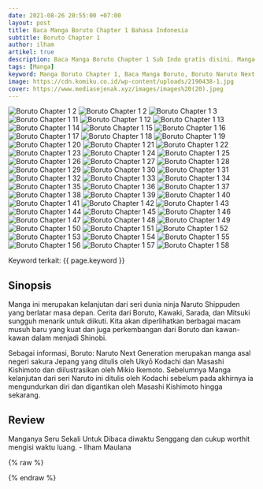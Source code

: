 ```yaml
---
date: 2021-08-26 20:55:00 +07:00
layout: post
title: Baca Manga Boruto Chapter 1 Bahasa Indonesia
subtitle: Boruto Chapter 1
author: ilham
artikel: true
description: Baca Manga Boruto Chapter 1 Sub Indo gratis disini. Manga Boruto mengisahkan cerita dari anak sang pahlawan yaitu Uzumaki Boruto dalam menyelamatkan dunia dari klan Otsusuki dan juga Kara.
tags: [Manga]
keyword: Manga Boruto Chapter 1, Baca Manga Boruto, Boruto Naruto Next Generation, Kawaki, Uzumaki Naruto, Uciha Sasuke, Mitsuki, Uciha Sarada, Manga Boruto Sub Indo, Manga Boruto Bahasa Indonesia
image: https://cdn.komiku.co.id/wp-content/uploads/2190438-1.jpg
cover: https://www.mediasejenak.xyz/images/images%20(20).jpeg
---
```

<img src="https://cdn.komiku.co.id/wp-content/uploads/2190438-1.jpg" alt="Boruto Chapter 1 2" loading="lazy" id="1">
<img src="https://cdn.komiku.co.id/wp-content/uploads/2190438-2.jpg" alt="Boruto Chapter 1 2" loading="lazy" id="2">
<img src="https://cdn.komiku.co.id/wp-content/uploads/2190438-3.jpg" alt="Boruto Chapter 1 3" loading="lazy" id="3">
<img src="https://cdn.komiku.co.id/wp-content/uploads/2190438-11.jpg" alt="Boruto Chapter 1 11" loading="lazy" id="11">
															<img src="https://cdn.komiku.co.id/wp-content/uploads/2190438-12.jpg" alt="Boruto Chapter 1 12" loading="lazy" id="12">
															<img src="https://cdn.komiku.co.id/wp-content/uploads/2190438-13.jpg" alt="Boruto Chapter 1 13" loading="lazy" id="13">
															<img src="https://cdn.komiku.co.id/wp-content/uploads/2190438-14.jpg" alt="Boruto Chapter 1 14" loading="lazy" id="14">
															<img src="https://cdn.komiku.co.id/wp-content/uploads/2190438-15.jpg" alt="Boruto Chapter 1 15" loading="lazy" id="15">
															<img src="https://cdn.komiku.co.id/wp-content/uploads/2190438-16.jpg" alt="Boruto Chapter 1 16" loading="lazy" id="16">
															<img src="https://cdn.komiku.co.id/wp-content/uploads/2190438-17.jpg" alt="Boruto Chapter 1 17" loading="lazy" id="17">
															<img src="https://cdn.komiku.co.id/wp-content/uploads/2190438-18.jpg" alt="Boruto Chapter 1 18" loading="lazy" id="18">
															<img src="https://cdn.komiku.co.id/wp-content/uploads/2190438-19.jpg" alt="Boruto Chapter 1 19" loading="lazy" id="19">
															<img src="https://cdn.komiku.co.id/wp-content/uploads/2190438-20.jpg" alt="Boruto Chapter 1 20" loading="lazy" id="20">
															<img src="https://cdn.komiku.co.id/wp-content/uploads/2190438-21.jpg" alt="Boruto Chapter 1 21" loading="lazy" id="21">
															<img src="https://cdn.komiku.co.id/wp-content/uploads/2190438-22.jpg" alt="Boruto Chapter 1 22" loading="lazy" id="22">
															<img src="https://cdn.komiku.co.id/wp-content/uploads/2190438-23.jpg" alt="Boruto Chapter 1 23" loading="lazy" id="23">
															<img src="https://cdn.komiku.co.id/wp-content/uploads/2190438-24.jpg" alt="Boruto Chapter 1 24" loading="lazy" id="24">
															<img src="https://cdn.komiku.co.id/wp-content/uploads/2190438-25.jpg" alt="Boruto Chapter 1 25" loading="lazy" id="25">
															<img src="https://cdn.komiku.co.id/wp-content/uploads/2190438-26.jpg" alt="Boruto Chapter 1 26" loading="lazy" id="26">
															<img src="https://cdn.komiku.co.id/wp-content/uploads/2190438-27.jpg" alt="Boruto Chapter 1 27" loading="lazy" id="27">
															<img src="https://cdn.komiku.co.id/wp-content/uploads/2190438-28.jpg" alt="Boruto Chapter 1 28" loading="lazy" id="28">
															<img src="https://cdn.komiku.co.id/wp-content/uploads/2190438-29.jpg" alt="Boruto Chapter 1 29" loading="lazy" id="29">
															<img src="https://cdn.komiku.co.id/wp-content/uploads/2190438-30.jpg" alt="Boruto Chapter 1 30" loading="lazy" id="30">
															<img src="https://cdn.komiku.co.id/wp-content/uploads/2190438-31.jpg" alt="Boruto Chapter 1 31" loading="lazy" id="31">
															<img src="https://cdn.komiku.co.id/wp-content/uploads/2190438-32.jpg" alt="Boruto Chapter 1 32" loading="lazy" id="32">
															<img src="https://cdn.komiku.co.id/wp-content/uploads/2190438-33.jpg" alt="Boruto Chapter 1 33" loading="lazy" id="33">
															<img src="https://cdn.komiku.co.id/wp-content/uploads/2190438-34.jpg" alt="Boruto Chapter 1 34" loading="lazy" id="34">
															<img src="https://cdn.komiku.co.id/wp-content/uploads/2190438-35.jpg" alt="Boruto Chapter 1 35" loading="lazy" id="35">
															<img src="https://cdn.komiku.co.id/wp-content/uploads/2190438-36.jpg" alt="Boruto Chapter 1 36" loading="lazy" id="36">
															<img src="https://cdn.komiku.co.id/wp-content/uploads/2190438-37.jpg" alt="Boruto Chapter 1 37" loading="lazy" id="37">
															<img src="https://cdn.komiku.co.id/wp-content/uploads/2190438-38.jpg" alt="Boruto Chapter 1 38" loading="lazy" id="38">
															<img src="https://cdn.komiku.co.id/wp-content/uploads/2190438-39.jpg" alt="Boruto Chapter 1 39" loading="lazy" id="39">
															<img src="https://cdn.komiku.co.id/wp-content/uploads/2190438-40.jpg" alt="Boruto Chapter 1 40" loading="lazy" id="40">
															<img src="https://cdn.komiku.co.id/wp-content/uploads/2190438-41.jpg" alt="Boruto Chapter 1 41" loading="lazy" id="41">
															<img src="https://cdn.komiku.co.id/wp-content/uploads/2190438-42.jpg" alt="Boruto Chapter 1 42" loading="lazy" id="42">
															<img src="https://cdn.komiku.co.id/wp-content/uploads/2190438-43.jpg" alt="Boruto Chapter 1 43" loading="lazy" id="43">
															<img src="https://cdn.komiku.co.id/wp-content/uploads/2190438-44.jpg" alt="Boruto Chapter 1 44" loading="lazy" id="44">
															<img src="https://cdn.komiku.co.id/wp-content/uploads/2190438-45.jpg" alt="Boruto Chapter 1 45" loading="lazy" id="45">
															<img src="https://cdn.komiku.co.id/wp-content/uploads/2190438-46.jpg" alt="Boruto Chapter 1 46" loading="lazy" id="46">
															<img src="https://cdn.komiku.co.id/wp-content/uploads/2190438-47.jpg" alt="Boruto Chapter 1 47" loading="lazy" id="47">
															<img src="https://cdn.komiku.co.id/wp-content/uploads/2190438-48.jpg" alt="Boruto Chapter 1 48" loading="lazy" id="48">
															<img src="https://cdn.komiku.co.id/wp-content/uploads/2190438-49.jpg" alt="Boruto Chapter 1 49" loading="lazy" id="49">
															<img src="https://cdn.komiku.co.id/wp-content/uploads/2190438-50.jpg" alt="Boruto Chapter 1 50" loading="lazy" id="50">
															<img src="https://cdn.komiku.co.id/wp-content/uploads/2190438-51.jpg" alt="Boruto Chapter 1 51" loading="lazy" id="51">
															<img src="https://cdn.komiku.co.id/wp-content/uploads/2190438-52.jpg" alt="Boruto Chapter 1 52" loading="lazy" id="52">
															<img src="https://cdn.komiku.co.id/wp-content/uploads/2190438-53.jpg" alt="Boruto Chapter 1 53" loading="lazy" id="53">
															<img src="https://cdn.komiku.co.id/wp-content/uploads/2190438-54.jpg" alt="Boruto Chapter 1 54" loading="lazy" id="54">
															<img src="https://cdn.komiku.co.id/wp-content/uploads/2190438-55.jpg" alt="Boruto Chapter 1 55" loading="lazy" id="55">
															<img src="https://cdn.komiku.co.id/wp-content/uploads/2190438-56.jpg" alt="Boruto Chapter 1 56" loading="lazy" id="56">
															<img src="https://cdn.komiku.co.id/wp-content/uploads/2190438-57.jpg" alt="Boruto Chapter 1 57" loading="lazy" id="57">
															<img src="https://cdn.komiku.co.id/wp-content/uploads/2190438-58.jpg" alt="Boruto Chapter 1 58" loading="lazy" id="58">
															
Keyword terkait: {{ page.keyword }}

## Sinopsis
Manga ini merupakan kelanjutan dari seri dunia ninja Naruto Shippuden yang berlatar masa depan. Cerita dari Boruto, Kawaki, Sarada, dan Mitsuki sungguh menarik untuk diikuti. Kita akan diperlihatkan berbagai macam musuh baru yang kuat dan juga perkembangan dari Boruto dan kawan-kawan dalam menjadi Shinobi.

Sebagai informasi, Boruto: Naruto Next Generation merupakan manga asal negeri sakura Jepang yang ditulis oleh Ukyō Kodachi dan Masashi Kishimoto dan diilustrasikan oleh Mikio Ikemoto. Sebelumnya Manga kelanjutan dari seri Naruto ini ditulis oleh Kodachi sebelum pada akhirnya ia mengundurkan diri dan digantikan oleh Masashi Kishimoto hingga sekarang.

## Review
Manganya Seru Sekali Untuk Dibaca diwaktu Senggang dan cukup worthit mengisi waktu luang. - Ilham Maulana

{% raw %}
<script type="application/ld+json">
{
   "@context":"https://schema.org",
   "@type":"ComicSeries",
   "url":"https://www.mediasejenak.xyz/manga/boruto-chapter-1-bahasa-indonesia",
   "name":"Boruto: Naruto Next Generation",
   "image":"https://cdn.komiku.co.id/wp-content/uploads/2190438-1.jpg",
   "description":"Baca Manga Boruto Chapter 1 Sub Indo gratis disini. Manga Boruto mengisahkan cerita dari anak sang pahlawan yaitu Uzumaki Boruto dalam menyelamatkan dunia dari klan Otsusuki dan juga Kara.",
   "aggregateRating": {
    "@type": "AggregateRating",
    "ratingCount": 39452,
    "bestRating": 10,
    "worstRating": 1,
    "ratingValue": 7 
    }
  }
}
</script>
{% endraw %}
